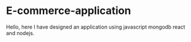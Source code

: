 # E-commerce-application
Hello, here I have designed an application using javascript mongodb react and nodejs.
